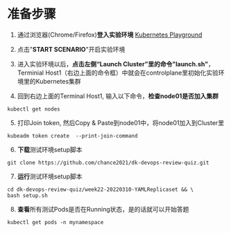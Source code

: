 # 准备步骤
1. 通过浏览器(Chrome/Firefox)**登入实验环境** [Kubernetes Playground](https://www.katacoda.com/courses/kubernetes/playground)

2. 点击"**START SCENARIO**"开启实验环境

3. 进入实验环境以后，**点击左侧“Launch Cluster”里的命令"launch.sh"**，Terminial Host1（右边上面的命令框）中就会在controlplane里初始化实验环境里的Kubernetes集群

4. 回到右边上面的Terminal Host1, 输入以下命令，**检查node01是否加入集群**
```
kubectl get nodes
```

5. 打印Join token, 然后Copy & Paste到node01中，将node01加入到Cluster里
```
kubeadm token create  --print-join-command
```

6. **下载**测试环境setup脚本
```
git clone https://github.com/chance2021/dk-devops-review-quiz.git
```
7. **运行**测试环境setup脚本
```
cd dk-devops-review-quiz/week22-20220310-YAMLReplicaset && \
bash setup.sh
```
8. **查看**所有测试Pods是否在Running状态，是的话就可以开始答题
```
kubectl get pods -n mynamespace
```
